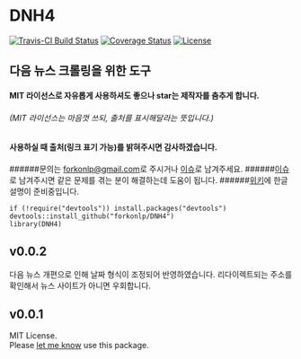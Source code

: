 # DNH4
[![Travis-CI Build Status](https://travis-ci.org/forkonlp/D2H4.png?branch=master)](https://travis-ci.org/forkonlp/D2H4)
[![Coverage Status](https://coveralls.io/repos/github/forkonlp/D2H4/badge.svg?branch=master)](https://coveralls.io/github/forkonlp/D2H4?branch=master)
[![License](https://img.shields.io/github/license/mashape/apistatus.svg)](https://opensource.org/licenses/mit-license.php)

## 다음 뉴스 크롤링을 위한 도구
#### MIT 라이선스로 자유롭게 사용하셔도 좋으나 star는 제작자를 춤추게 합니다.
###### (MIT 라이선스는 마음껏 쓰되, 출처를 표시해달라는 뜻입니다.)
#### 사용하실 때 출처(링크 표기 가능)를 밝혀주시면 감사하겠습니다.
######문의는 [forkonlp@gmail.com](mailto:mrchypark@gmail.com)로 주시거나 [이슈](https://github.com/forkonlp/DNH4/issues/new)로 남겨주세요.
######[이슈](https://github.com/forkonlp/DNH4/issues)로 남겨주시면 같은 문제를 겪는 분이 해결하는데 도움이 됩니다.
######[위키](https://github.com/forkonlp/DNH4/wiki/)에 한글 설명이 준비중입니다.

```
if (!require("devtools")) install.packages("devtools")
devtools::install_github("forkonlp/DNH4")
library(DNH4)
```
## v0.0.2

다음 뉴스 개편으로 인해 날짜 형식이 조정되어 반영하였습니다. 리다이렉트되는 주소를 확인해서 뉴스 사이트가 아니면 우회합니다.

## v0.0.1

MIT License.<br>
Please [let me know](mailto:forkonlp@gmail.com) use this package.
